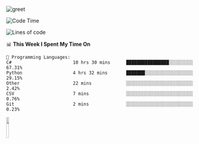 ![greet](https://user-images.githubusercontent.com/44234583/146624354-9d461392-3676-4e7a-b12f-debc7319f53b.gif) 


<!--START_SECTION:waka-->
![Code Time](http://img.shields.io/badge/Code%20Time-365%20hrs%2045%20mins-blue)

![Lines of code](https://img.shields.io/badge/From%20Hello%20World%20I%27ve%20Written-677%20Thousand%20lines%20of%20code-blue)

📊 **This Week I Spent My Time On** 

```text
💬 Programming Languages: 
C#                       10 hrs 30 mins      ████████████████░░░░░░░░░   67.31% 
Python                   4 hrs 32 mins       ███████░░░░░░░░░░░░░░░░░░   29.15% 
Other                    22 mins             ░░░░░░░░░░░░░░░░░░░░░░░░░   2.42% 
CSV                      7 mins              ░░░░░░░░░░░░░░░░░░░░░░░░░   0.76% 
Git                      2 mins              ░░░░░░░░░░░░░░░░░░░░░░░░░   0.23%

```


<!--END_SECTION:waka-->
<img src="https://user-images.githubusercontent.com/44234583/191059235-95ebfce1-7fc7-4eee-baff-214d902e7c18.gif" width="12%"/>
